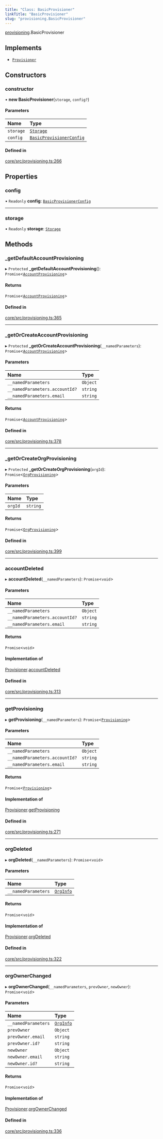 ```yaml
---
title: "Class: BasicProvisioner"
linkTitle: "BasicProvisioner"
slug: "provisioning.BasicProvisioner"
---
```


[provisioning](../../modules/provisioning).BasicProvisioner

## Implements

-   [`Provisioner`](../../interfaces/provisioning.Provisioner)

## Constructors

### constructor

• **new BasicProvisioner**(`storage`, `config?`)

#### Parameters

| Name      | Type                                                               |
| :-------- | :----------------------------------------------------------------- |
| `storage` | [`Storage`](../../interfaces/storage.Storage)                      |
| `config`  | [`BasicProvisionerConfig`](../provisioning.BasicProvisionerConfig) |

#### Defined in

[core/src/provisioning.ts:266](https://github.com/padloc/padloc/blob/b00eb4fd/packages/core/src/provisioning.ts#L266)

## Properties

### config

• `Readonly` **config**:
[`BasicProvisionerConfig`](../provisioning.BasicProvisionerConfig)

---

### storage

• `Readonly` **storage**: [`Storage`](../../interfaces/storage.Storage)

## Methods

### \_getDefaultAccountProvisioning

▸ `Protected` **\_getDefaultAccountProvisioning**():
`Promise`<[`AccountProvisioning`](../provisioning.AccountProvisioning)\>

#### Returns

`Promise`<[`AccountProvisioning`](../provisioning.AccountProvisioning)\>

#### Defined in

[core/src/provisioning.ts:365](https://github.com/padloc/padloc/blob/b00eb4fd/packages/core/src/provisioning.ts#L365)

---

### \_getOrCreateAccountProvisioning

▸ `Protected` **\_getOrCreateAccountProvisioning**(`__namedParameters`):
`Promise`<[`AccountProvisioning`](../provisioning.AccountProvisioning)\>

#### Parameters

| Name                           | Type     |
| :----------------------------- | :------- |
| `__namedParameters`            | `Object` |
| `__namedParameters.accountId?` | `string` |
| `__namedParameters.email`      | `string` |

#### Returns

`Promise`<[`AccountProvisioning`](../provisioning.AccountProvisioning)\>

#### Defined in

[core/src/provisioning.ts:378](https://github.com/padloc/padloc/blob/b00eb4fd/packages/core/src/provisioning.ts#L378)

---

### \_getOrCreateOrgProvisioning

▸ `Protected` **\_getOrCreateOrgProvisioning**(`orgId`):
`Promise`<[`OrgProvisioning`](../provisioning.OrgProvisioning)\>

#### Parameters

| Name    | Type     |
| :------ | :------- |
| `orgId` | `string` |

#### Returns

`Promise`<[`OrgProvisioning`](../provisioning.OrgProvisioning)\>

#### Defined in

[core/src/provisioning.ts:399](https://github.com/padloc/padloc/blob/b00eb4fd/packages/core/src/provisioning.ts#L399)

---

### accountDeleted

▸ **accountDeleted**(`__namedParameters`): `Promise`<`void`\>

#### Parameters

| Name                           | Type     |
| :----------------------------- | :------- |
| `__namedParameters`            | `Object` |
| `__namedParameters.accountId?` | `string` |
| `__namedParameters.email`      | `string` |

#### Returns

`Promise`<`void`\>

#### Implementation of

[Provisioner](../../interfaces/provisioning.Provisioner).[accountDeleted](../interfaces/provisioning.Provisioner.md#accountdeleted)

#### Defined in

[core/src/provisioning.ts:313](https://github.com/padloc/padloc/blob/b00eb4fd/packages/core/src/provisioning.ts#L313)

---

### getProvisioning

▸ **getProvisioning**(`__namedParameters`):
`Promise`<[`Provisioning`](../provisioning.Provisioning)\>

#### Parameters

| Name                           | Type     |
| :----------------------------- | :------- |
| `__namedParameters`            | `Object` |
| `__namedParameters.accountId?` | `string` |
| `__namedParameters.email`      | `string` |

#### Returns

`Promise`<[`Provisioning`](../provisioning.Provisioning)\>

#### Implementation of

[Provisioner](../../interfaces/provisioning.Provisioner).[getProvisioning](../interfaces/provisioning.Provisioner.md#getprovisioning)

#### Defined in

[core/src/provisioning.ts:271](https://github.com/padloc/padloc/blob/b00eb4fd/packages/core/src/provisioning.ts#L271)

---

### orgDeleted

▸ **orgDeleted**(`__namedParameters`): `Promise`<`void`\>

#### Parameters

| Name                | Type                                      |
| :------------------ | :---------------------------------------- |
| `__namedParameters` | [`OrgInfo`](../../interfaces/org.OrgInfo) |

#### Returns

`Promise`<`void`\>

#### Implementation of

[Provisioner](../../interfaces/provisioning.Provisioner).[orgDeleted](../interfaces/provisioning.Provisioner.md#orgdeleted)

#### Defined in

[core/src/provisioning.ts:322](https://github.com/padloc/padloc/blob/b00eb4fd/packages/core/src/provisioning.ts#L322)

---

### orgOwnerChanged

▸ **orgOwnerChanged**(`__namedParameters`, `prevOwner`, `newOwner`):
`Promise`<`void`\>

#### Parameters

| Name                | Type                                      |
| :------------------ | :---------------------------------------- |
| `__namedParameters` | [`OrgInfo`](../../interfaces/org.OrgInfo) |
| `prevOwner`         | `Object`                                  |
| `prevOwner.email`   | `string`                                  |
| `prevOwner.id?`     | `string`                                  |
| `newOwner`          | `Object`                                  |
| `newOwner.email`    | `string`                                  |
| `newOwner.id?`      | `string`                                  |

#### Returns

`Promise`<`void`\>

#### Implementation of

[Provisioner](../../interfaces/provisioning.Provisioner).[orgOwnerChanged](../interfaces/provisioning.Provisioner.md#orgownerchanged)

#### Defined in

[core/src/provisioning.ts:336](https://github.com/padloc/padloc/blob/b00eb4fd/packages/core/src/provisioning.ts#L336)
